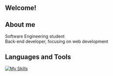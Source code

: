 ## Welcome!
## About me
Software Engineering student 
<br>
Back-end developer, focusing on web development
## Languages and Tools
[![My Skills](https://skillicons.dev/icons?i=py,django,flask,html,css,postgres)](https://skillicons.dev)

<!--<div>
<a href="https://github.com/LuizCenci">
<img loading="lazy" height="180em" src="https://github-readme-stats.vercel.app/api/top-langs/?username=LuizCenci&layout=compact&langs_count=7&theme=dracula"/>
<img loading="lazy" height="180em" src="https://github-readme-stats.vercel.app/api?username=LuizCenci&show_icons=true&theme=dracula&include_all_commits=true&count_private=true"/>
</div>-->
